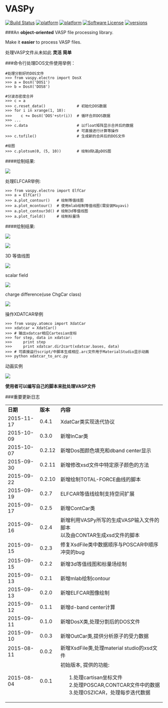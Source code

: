  VASPy
========
[![Build Status](https://travis-ci.org/PytLab/VASPy.svg?branch=master)](https://travis-ci.org/PytLab/VASPy)
[![platform](https://img.shields.io/badge/python-2.6-green.svg)](https://www.python.org/download/releases/2.6.9/)
[![platform](https://img.shields.io/badge/python-2.7-green.svg)](https://www.python.org/downloads/release/python-2710/)
[![Software License](https://img.shields.io/badge/license-MIT-blue.svg)](LICENSE)
[![versions](https://img.shields.io/badge/versions%20-%20%200.4.3-blue.svg)](https://github.com/PytLab/VASPy)

###An **object-oriented** VASP file processing library.

Make it **easier** to process VASP files.

处理VASP文件从未如此 **灵活** **简单**

###命令行处理DOS文件使用举例：

    #处理分割好的DOS文件
    >>> from vaspy.electro import DosX
    >>> a = DosX('DOS1')
    >>> b = DosX('DOS8')
    
    #分波态密度合并
    >>> c = a
    >>> c.reset_data()              # 初始化DOS数据
    >>> for i in xrange(1, 10):
    >>>    c += DosX('DOS'+str(i))  # 循环合并DOS数据
    >>> ...
    >>> c.data                      # 以float矩阵显示合并后的数据
                                    # 可直接进行计算等操作
    >>> c.tofile()                  # 生成新的合并后的DOS文件
    
    #绘图
    >>> c.plotsum(0, (5, 10))       # 绘制d轨道pDOS图
    
####绘制结果:

![](https://github.com/PytLab/VASPy/blob/dev/pic/pDOS.png)

处理ELFCAR举例:

    >>> from vaspy.electro import ElfCar
    >>> a = ElfCar() 
    >>> a.plot_contour()   # 绘制等值线图
    >>> a.plot_mcontour()  # 使用mlab绘制等值线图(需安装Mayavi)
    >>> a.plot_contour3d() # 绘制3d等值线图
    >>> a.plot_field()     # 绘制标量场

####绘制结果:

![](https://github.com/PytLab/VASPy/blob/master/pic/contour2d.png)

![](https://github.com/PytLab/VASPy/blob/master/pic/contours.png)

3D 等值线图

![](https://github.com/PytLab/VASPy/blob/master/pic/contour3d.png)

scalar field

![](https://github.com/PytLab/VASPy/blob/master/pic/field.png)

charge difference(use ChgCar class)

![](https://github.com/PytLab/VASPy/blob/master/pic/contourf.png)

操作XDATCAR举例

    >>> from vaspy.atomco import XdatCar
    >>> xdatcar = XdatCar()
    >>> # 输出xdatcar相应Cartesian坐标
    >>> for step, data in xdatcar:
    >>>     print step
    >>>     print xdatcar.dir2cart(xdatcar.bases, data)
    >>> # 可直接运行script/中脚本生成相应.arc文件用于MaterialStudio显示动画
    >>> python xdatcar_to_arc.py

动画实例

![](https://github.com/PytLab/VASPy/blob/master/pic/sn2_my.gif)

**使用者可以编写自己的脚本来批处理VASP文件**

###重要更新日志
<table>
    <tbody>
        <tr>
            <td><strong>日期</strong></td>
            <td><strong>版本</strong></td>
            <td><strong>内容</strong></td>
        </tr>
        <tr>
            <td>2015-11-17</td>
            <td>0.4.1</td>
            <td>XdatCar类实现迭代协议</td>
        </tr>
        <tr>
            <td>2015-10-09</td>
            <td>0.3.0</td>
            <td>新增InCar类</td>
        </tr>
        <tr>
            <td>2015-10-07</td>
            <td>0.2.12</td>
            <td>新增Dos图颜色填充和dband center显示</td>
        </tr>
        <tr>
            <td>2015-09-30</td>
            <td>0.2.11</td>
            <td>新增修改xsd文件中特定原子颜色的方法</td>
        </tr>
        <tr>
            <td>2015-09-22</td>
            <td>0.2.10</td>
            <td>新增绘制TOTAL-FORCE曲线的脚本</td>
        </tr>
        <tr>
            <td>2015-09-19</td>
            <td>0.2.7</td>
            <td>ELFCAR等值线绘制支持空间扩展</td>
        </tr>
        <tr>
            <td>2015-09-17</td>
            <td>0.2.5</td>
            <td>新增ContCar类</td>
        </tr>
        <tr>
            <td>2015-09-16</td>
            <td>0.2.4</td>
            <td>新增利用VASPy所写的生成VASP输入文件的脚本<br>以及由CONTAR生成xsd文件的脚本</td>
        </tr>
        <tr>
            <td>2015-09-15</td>
            <td>0.2.3</td>
            <td>修复XsdFile类中数据顺序与POSCAR中顺序冲突的bug</td>
        </tr>
        <tr>
            <td>2015-09-15</td>
            <td>0.2.2</td>
            <td>新增3d等值线图和标量场绘制</td>
        </tr>
        <tr>
            <td>2015-09-13</td>
            <td>0.2.1</td>
            <td>新增mlab绘制contour</td>
        </tr>
        <tr>
            <td>2015-09-13</td>
            <td>0.2.0</td>
            <td>新增ELFCAR图像绘制</td>
        </tr>
        <tr>
            <td>2015-09-12</td>
            <td>0.1.1</td>
            <td>新增d-band center计算</td>
        </tr>
        <tr>
            <td>2015-09-11</td>
            <td>0.1.0</td>
            <td>新增DosX类,处理分割后的DOS文件</td>
        </tr>
        <tr>
            <td>2015-09-10</td>
            <td>0.0.3</td>
            <td>新增OutCar类,提供分析原子的受力数据</td>
        </tr>
        <tr>
            <td>2015-08-11</td>
            <td>0.0.2</td>
            <td>新增XsdFile类,处理material studio的xsd文件</td>
        </tr>
        <tr>
            <td>2015-08-04</td>
            <td>0.0.1</td>
            <td>初始版本, 提供的功能:<br>
                <ul>
                1.处理cartisan坐标文件<br>
                2.处理POSCAR,CONTCAR文件中的数据<br>
                3.处理OSZICAR，处理每步迭代数据<br>
                </ul>
            </td>
        </tr>
    </tbody>
</table>
